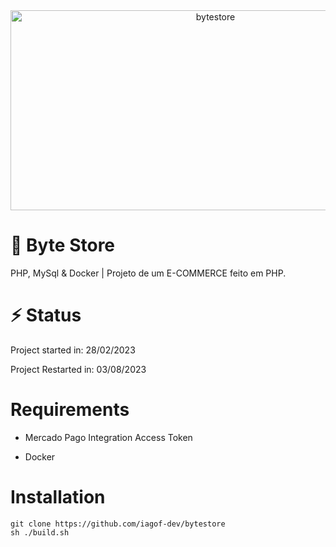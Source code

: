
<div align="center">
<img src="https://socialify.git.ci/iagof-dev/bytestore/image?description=1&font=Inter&language=1&name=1&pattern=Solid&theme=Auto" alt="bytestore" width="640" height="320" />
</div>

# 🛒 Byte Store
PHP, MySql & Docker | Projeto de um E-COMMERCE feito em PHP.

# ⚡ Status

Project started in: 28/02/2023

Project Restarted in: 03/08/2023

# Requirements

- Mercado Pago Integration Access Token

- Docker


# Installation

```
git clone https://github.com/iagof-dev/bytestore
sh ./build.sh
```
